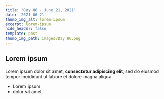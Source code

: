 ```yaml
---
title: 'Day 86 - June 21, 2021'
date: '2021-06-21'
thumb_img_alt: lorem-ipsum
excerpt: lorem-ipsum
hide_header: false
template: post
thumb_img_path: images/Day 86.png
---
```

## Lorem ipsum

Lorem ipsum dolor sit amet, **consectetur adipiscing elit**, sed do eiusmod tempor incididunt ut labore et dolore magna aliqua.

- Lorem ipsum
- dolor sit amet
